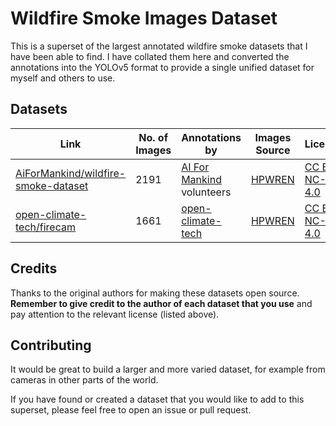# Wildfire Smoke Images Dataset

This is a superset of the largest annotated wildfire smoke datasets that I have been able to find.
I have collated them here and converted the annotations into the YOLOv5 format to provide a single unified dataset for myself and others to use.

## Datasets

| Link | No. of Images | Annotations by  | Images Source | License |
| - | - | - | - | - |
| [AiForMankind/wildfire-smoke-dataset](https://github.com/aiformankind/wildfire-smoke-dataset) | 2191 | [AI For Mankind](https://github.com/aiformankind) volunteers | [HPWREN](https://hpwren.ucsd.edu/cameras/) | [CC BY-NC-SA 4.0](https://creativecommons.org/licenses/by-nc-sa/4.0/legalcode) |
| [open-climate-tech/firecam](https://github.com/open-climate-tech/firecam/tree/master/datasets/2019a) | 1661 | [open-climate-tech](https://github.com/open-climate-tech) | [HPWREN](https://hpwren.ucsd.edu/cameras/) | [CC BY-NC-SA 4.0](https://creativecommons.org/licenses/by-nc-sa/4.0/legalcode) |

## Credits

Thanks to the original authors for making these datasets open source. **Remember to give credit to the author of each dataset that you use** and pay attention to the relevant license (listed above).

## Contributing

It would be great to build a larger and more varied dataset, for example from cameras in other parts of the world.

If you have found or created a dataset that you would like to add to this superset, please feel free to open an issue or pull request.
